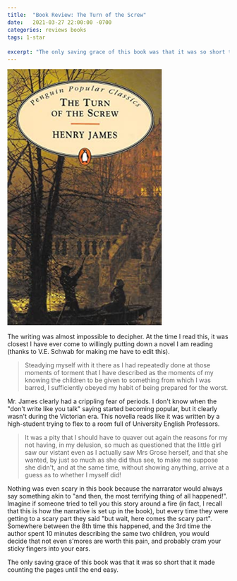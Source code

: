 ```yaml
---
title:  "Book Review: The Turn of the Screw"
date:   2021-03-27 22:00:00 -0700
categories: reviews books
tags: 1-star

excerpt: "The only saving grace of this book was that it was so short that it made counting the pages until the end easy..." 
---
```

<img src="/assets/images/the-turn-of-the-screw.jpg" alt="Book cover for The Turn of the Screw" width="350">

<i class="fas fa-star fa-lg"></i>
<i class="far fa-star fa-lg"></i>
<i class="far fa-star fa-lg"></i>
<i class="far fa-star fa-lg"></i>
<i class="far fa-star fa-lg"></i>

The writing was almost impossible to decipher. At the time I read this, it was closest I have ever come to willingly putting down a novel I am reading (thanks to V.E. Schwab for making me have to edit this).

>Steadying myself with it there as I had repeatedly done at those moments of torment that I have described as the moments of my knowing the children to be given to something from which I was barred, I sufficiently obeyed my habit of being prepared for the worst.

Mr. James clearly had a crippling fear of periods. I don't know when the "don't write like you talk" saying started becoming popular, but it clearly wasn't during the Victorian era. This novella reads like it was written by a high-student trying to flex to a room full of University English Professors.

> It was a pity that I should have to quaver out again the reasons for my not having, in my delusion, so much as questioned that the little girl saw our vistant even as I actually saw Mrs Grose herself, and that she wanted, by just so much as she did thus see, to make me suppose she didn't, and at the same time, without showing anything, arrive at a guess as to whether I myself did!

Nothing was even scary in this book because the narrarator would always say something akin to "and then, the most terrifying thing of all happened!". Imagine if someone tried to tell you this story around a fire (in fact, I recall that this is how the narrative is set up in the book), but every time they were getting to a scary part they said "but wait, here comes the scary part". Somewhere between the 8th time this happened, and the 3rd time the author spent 10 minutes describing the same two children, you would decide that not even s'mores are worth this pain, and probably cram your sticky fingers into your ears. 

The only saving grace of this book was that it was so short that it made counting the pages until the end easy.
